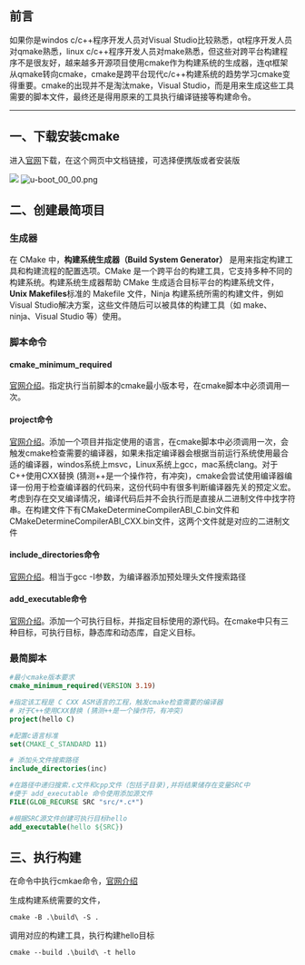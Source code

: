 ## 前言
如果你是windos c/c++程序开发人员对Visual Studio比较熟悉，qt程序开发人员对qmake熟悉，linux c/c++程序开发人员对make熟悉，但这些对跨平台构建程序不是很友好，越来越多开源项目使用cmake作为构建系统的生成器，连qt框架从qmake转向cmake，cmake是跨平台现代c/c++构建系统的趋势学习cmake变得重要。cmake的出现并不是淘汰make，Visual Studio，而是用来生成这些工具需要的脚本文件，最终还是得用原来的工具执行编译链接等构建命令。
***

## 一、下载安装cmake

进入[官网](https://cmake.org/download/)下载，在这个网页中文档链接，可选择便携版或者安装版

![](https://blog-1305120110.cos.ap-shanghai.myqcloud.com/cmake/00/u-boot_00_00.png)
![u-boot_00_00.png](https://blog-1305120110.cos.ap-shanghai.myqcloud.com/cmake/00/u-boot_00_00.png)
## 二、创建最简项目

### 生成器
在 CMake 中，**构建系统生成器（Build System Generator）** 是用来指定构建工具和构建流程的配置选项。CMake 是一个跨平台的构建工具，它支持多种不同的构建系统。构建系统生成器帮助 CMake 生成适合目标平台的构建系统文件，**Unix Makefiles**标准的 Makefile 文件，Ninja 构建系统所需的构建文件，例如Visual Studio解决方案，这些文件随后可以被具体的构建工具（如 make、ninja、Visual Studio 等）使用。
### 脚本命令

#### cmake_minimum_required
[官网介绍](https://cmake.org/cmake/help/latest/command/cmake_minimum_required.html#cmake-minimum-required)。指定执行当前脚本的cmake最小版本号，在cmake脚本中必须调用一次。

#### project命令

[官网介绍](https://cmake.org/cmake/help/latest/command/project.html#project)。添加一个项目并指定使用的语言，在cmake脚本中必须调用一次，会触发cmake检查需要的编译器，如果未指定编译器会根据当前运行系统使用最合适的编译器，windos系统上msvc，Linux系统上gcc，mac系统clang。对于C++使用CXX替换 (猜测++是一个操作符，有冲突)，cmake会尝试使用编译器编译一份用于检查编译器的代码来，这份代码中有很多判断编译器先关的预定义宏。考虑到存在交叉编译情况，编译代码后并不会执行而是直接从二进制文件中找字符串。在构建文件下有CMakeDetermineCompilerABI_C.bin文件和CMakeDetermineCompilerABI_CXX.bin文件，这两个文件就是对应的二进制文件

#### include_directories命令
[官网介绍](https://cmake.org/cmake/help/latest/command/include_directories.html#include-directories)。相当于gcc -I参数，为编译器添加预处理头文件搜索路径

#### add_executable命令
[官网介绍](https://cmake.org/cmake/help/latest/command/add_executable.html#add-executable)。添加一个可执行目标，并指定目标使用的源代码。在cmake中只有三种目标，可执行目标，静态库和动态库，自定义目标。

### 最简脚本
```cmake
#最小cmake版本要求
cmake_minimum_required(VERSION 3.19)

#指定该工程是 C CXX ASM语言的工程，触发cmake检查需要的编译器
# 对于C++使用CXX替换 (猜测++是一个操作符，有冲突)
project(hello C)

#配置c语言标准
set(CMAKE_C_STANDARD 11)

# 添加头文件搜索路径
include_directories(inc)

#在路径中递归搜索.c文件和cpp文件（包括子目录),并将结果储存在变量SRC中
#便于 add_executable 命令使用添加源文件
FILE(GLOB_RECURSE SRC "src/*.c*")

#根据SRC源文件创建可执行目标hello
add_executable(hello ${SRC})
```

## 三、执行构建

在命令中执行cmkae命令，[官网介绍](https://cmake.org/cmake/help/latest/index.html)

生成构建系统需要的文件，

```shell
cmake -B .\build\ -S .
```

调用对应的构建工具，执行构建hello目标

```shell
cmake --build .\build\ -t hello
```
